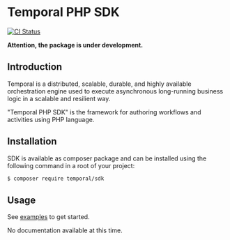 # Temporal PHP SDK

[![CI Status](https://github.com/temporalio/php-sdk/workflows/Unit/badge.svg)](https://github.com/temporalio/php-sdk/actions)

**Attention, the package is under development.**

## Introduction

Temporal is a distributed, scalable, durable, and highly available orchestration
engine used to execute asynchronous long-running business logic in a scalable
and resilient way.

"Temporal PHP SDK" is the framework for authoring workflows and activities using
PHP language.

## Installation

SDK is available as composer package and can be installed using the 
following command in a root of your project:

```bash
$ composer require temporal/sdk
```

## Usage

See [examples](https://github.com/temporalio/samples-php) to get started.

No documentation available at this time.
